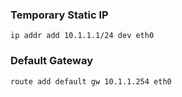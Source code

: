 ### Temporary Static IP
```
ip addr add 10.1.1.1/24 dev eth0
```

### Default Gateway
```
route add default gw 10.1.1.254 eth0
```